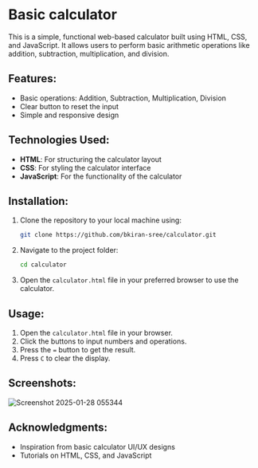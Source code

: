 # Basic calculator
This is a simple, functional web-based calculator built using HTML, CSS, and JavaScript. It allows users to perform basic arithmetic operations like addition, subtraction, multiplication, and division.


## Features:
- Basic operations: Addition, Subtraction, Multiplication, Division
- Clear button to reset the input
- Simple and responsive design

## Technologies Used:
- **HTML**: For structuring the calculator layout
- **CSS**: For styling the calculator interface
- **JavaScript**: For the functionality of the calculator

## Installation:

1. Clone the repository to your local machine using:
   ```bash
   git clone https://github.com/bkiran-sree/calculator.git
   ```

2. Navigate to the project folder:
   ```bash
   cd calculator
   ```

3. Open the `calculator.html` file in your preferred browser to use the calculator.

## Usage:
1. Open the `calculator.html` file in your browser.
2. Click the buttons to input numbers and operations.
3. Press the `=` button to get the result.
4. Press `C` to clear the display.

## Screenshots:

![Screenshot 2025-01-28 055344](https://github.com/user-attachments/assets/b8e82fa5-7712-40d0-9d71-5c8adcc06609)

## Acknowledgments:
- Inspiration from basic calculator UI/UX designs
- Tutorials on HTML, CSS, and JavaScript
